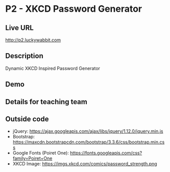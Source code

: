 # P2 - XKCD Password Generator

## Live URL
<http://p2.luckywabbit.com>

## Description
Dynamic XKCD Inspired Password Generator

## Demo


## Details for teaching team



## Outside code
* jQuery: https://ajax.googleapis.com/ajax/libs/jquery/1.12.0/jquery.min.js 
* Bootstrap: https://maxcdn.bootstrapcdn.com/bootstrap/3.3.6/css/bootstrap.min.css 
* Google Fonts (Poiret One): https://fonts.googleapis.com/css?family=Poiret+One
* XKCD Image: https://imgs.xkcd.com/comics/password_strength.png